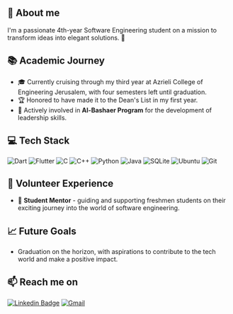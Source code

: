 ## 📖 About me
I'm a passionate 4th-year Software Engineering student on a mission to transform ideas into elegant solutions. 🚀

## 📚 Academic Journey  
- 🎓 Currently cruising through my third year at Azrieli College of Engineering Jerusalem, with four semesters left until graduation.
- 🏆 Honored to have made it to the Dean's List in my first year.
- 🌟 Actively involved in **Al-Bashaer Program** for the development of leadership skills.

## 💻 Tech Stack
![Dart](https://img.shields.io/badge/dart-%230175C2.svg?style=flat-square&logo=dart&logoColor=white)
![Flutter](https://img.shields.io/badge/Flutter-%2302569B.svg?style=flat-square&logo=Flutter&logoColor=white)
![C](https://img.shields.io/badge/c-%2300599C.svg?style=flat-square&logo=c&logoColor=white)
![C++](https://img.shields.io/badge/c++-%2300599C.svg?style=flat-square&logo=c%2B%2B&logoColor=white)
![Python](https://img.shields.io/badge/python-3670A0?style=flat-square&logo=python&logoColor=ffdd54)
![Java](https://img.shields.io/badge/java-%23ED8B00.svg?style=flat-square&logo=openjdk&logoColor=white)
![SQLite](https://img.shields.io/badge/sqlite-%2307405e.svg?style=flat-square&logo=sqlite&logoColor=white)
![Ubuntu](https://img.shields.io/badge/Ubuntu-E95420?style=flat-square&logo=ubuntu&logoColor=white)
![Git](https://img.shields.io/badge/git-%23F05033.svg?style=flat-square&logo=git&logoColor=white)

## 💼 Volunteer Experience

- 👥 **Student Mentor** - guiding and supporting freshmen students on their exciting journey into the world of software engineering.

## 📈 Future Goals
- Graduation on the horizon, with aspirations to contribute to the tech world and make a positive impact.

## 📫 Reach me on
[![Linkedin Badge](https://img.shields.io/badge/-mosasalman-blue?style=flat-square&logo=Linkedin&logoColor=white)](https://linkedin.com/in/mosasalman)
[![Gmail](https://img.shields.io/badge/-mosa.salman.g@gamil.com-D14836?style=flat-square&logo=gmail&logoColor=white)](mailto:mosa.salman.g@gmail.com)

